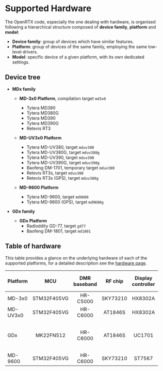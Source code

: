 # Supported Hardware

The OpenRTX code, especially the one dealing with hardware, is organised following a hierarchical structure composed of **device family**, **platform** and **model**:
* **Device family**: group of devices which have similar features.
* **Platform**: group of devices of the same family, employing the same low-level drivers.
* **Model**: specific device of a given platform, with its own dedicated settings.

## Device tree
* **MDx family**
    * **MD-3x0 Platform**, compilation target `md3x0`
        * Tytera MD380
        * Tytera MD380G
        * Tytera MD390
        * Tytera MD390G
        * Retevis RT3

    * **MD-UV3x0 Platform**
        * Tytera MD-UV380,    target `mduv380`
        * Tytera MD-UV380G,   target `mduv380g`
        * Tytera MD-UV390,    target `mduv390`
        * Tytera MD-UV390G,   target `mduv390g`
        * Baofeng DM-1701,    temporary target `mduv380`
        * Retevis RT3s,       target `mduv380`
        * Retevis RT3s (GPS), target `mduv380g`

    * **MD-9600 Platform**
        * Tytera MD-9600,       target `md9600`
        * Tytera MD-9600 (GPS), target `md9600g`

* **GDx family**
    * **GDx Platform**
        * Radioddity GD-77, target `gd77`
        * Baofeng DM-1801, target `md1801`

## Table of hardware

This table provides a glance on the underlying hardware of each of the supported platforms, for a detailed description see the [hardware page](hardware.md).

Platform|MCU|DMR baseband|RF chip|Display controller|Non volatile memory|GPS|
---------|:---:|:---:|:---:|:---:|:---:|:---:|
 MD-3x0  | STM32F405VG | HR-C5000 | SKY73210 | HX8302A | 25Q128FV SPI flash | JS-M710 |
MD-UV3x0 | STM32F405VG | HR-C6000 | AT1846S  | HX8302A | 25Qx SPI flash     | JS-H210 |
   GDx   | MK22FN512   | HR-C6000 | AT1846S  | UC1701  | 25Q80BV SPI flash +<br>AT24C512 I2C EEPROM | - |
 MD-9600 | STM32F405VG | HR-C6000 | SKY73210 | ST7567  | 25Q128FV SPI flash | JS-M710 |
